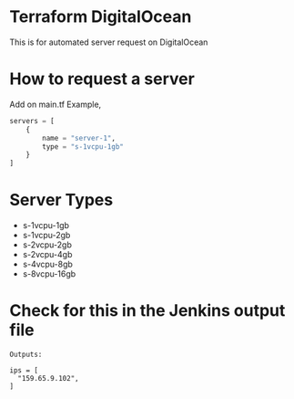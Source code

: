 # Terraform DigitalOcean
This is for automated server request on DigitalOcean

# How to request a server
Add on main.tf
Example,
```terraform
servers = [
    {
        name = "server-1",
        type = "s-1vcpu-1gb"
    }
]
```

# Server Types
- s-1vcpu-1gb
- s-1vcpu-2gb
- s-2vcpu-2gb
- s-2vcpu-4gb
- s-4vcpu-8gb
- s-8vcpu-16gb

# Check for this in the Jenkins output file
```
Outputs:

ips = [
  "159.65.9.102",
]
```